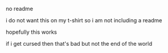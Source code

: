 no readme

i do not want this on my t-shirt so i am not including a readme

hopefully this works

if i get cursed then that's bad but not the end of the world
